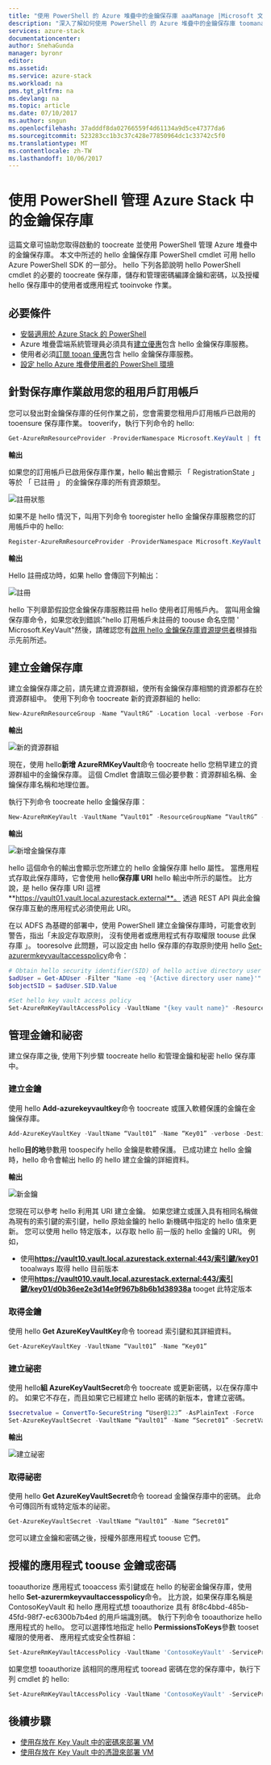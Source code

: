 ```yaml
---
title: "使用 PowerShell 的 Azure 堆疊中的金鑰保存庫 aaaManage |Microsoft 文件"
description: "深入了解如何使用 PowerShell 的 Azure 堆疊中的金鑰保存庫 toomanage。"
services: azure-stack
documentationcenter: 
author: SnehaGunda
manager: byronr
editor: 
ms.assetid: 
ms.service: azure-stack
ms.workload: na
pms.tgt_pltfrm: na
ms.devlang: na
ms.topic: article
ms.date: 07/10/2017
ms.author: sngun
ms.openlocfilehash: 37adddf8da02766559f4d61134a9d5ce47377da6
ms.sourcegitcommit: 523283cc1b3c37c428e77850964dc1c33742c5f0
ms.translationtype: MT
ms.contentlocale: zh-TW
ms.lasthandoff: 10/06/2017
---
```

# <a name="manage-key-vault-in-azure-stack-using-powershell"></a>使用 PowerShell 管理 Azure Stack 中的金鑰保存庫

這篇文章可協助您取得啟動的 toocreate 並使用 PowerShell 管理 Azure 堆疊中的金鑰保存庫。 本文中所述的 hello 金鑰保存庫 PowerShell cmdlet 可用 hello Azure PowerShell SDK 的一部分。 hello 下列各節說明 hello PowerShell cmdlet 的必要的 toocreate 保存庫，儲存和管理密碼編譯金鑰和密碼，以及授權 hello 保存庫中的使用者或應用程式 tooinvoke 作業。 

## <a name="prerequisites"></a>必要條件
* [安裝適用於 Azure Stack 的 PowerShell](azure-stack-powershell-install.md)  
* Azure 堆疊雲端系統管理員必須具有[建立優惠](azure-stack-create-offer.md)包含 hello 金鑰保存庫服務。  
* 使用者必須[訂閱 tooan 優惠](azure-stack-subscribe-plan-provision-vm.md)包含 hello 金鑰保存庫服務。 
* [設定 hello Azure 堆疊使用者的 PowerShell 環境](azure-stack-powershell-configure-user.md)

## <a name="enable-your-tenant-subscription-for-vault-operations"></a>針對保存庫作業啟用您的租用戶訂用帳戶

您可以發出對金鑰保存庫的任何作業之前，您會需要您租用戶訂用帳戶已啟用的 tooensure 保存庫作業。 tooverify，執行下列命令的 hello:

```PowerShell
Get-AzureRmResourceProvider -ProviderNamespace Microsoft.KeyVault | ft -Autosize
```
**輸出**

如果您的訂用帳戶已啟用保存庫作業，hello 輸出會顯示 「 RegistrationState 」 等於 「 已註冊 」 的金鑰保存庫的所有資源類型。

![註冊狀態](media/azure-stack-kv-manage-powershell/image1.png)

如果不是 hello 情況下，叫用下列命令 tooregister hello 金鑰保存庫服務您的訂用帳戶中的 hello:

```PowerShell
Register-AzureRmResourceProvider -ProviderNamespace Microsoft.KeyVault
```

**輸出**

Hello 註冊成功時，如果 hello 會傳回下列輸出：

![註冊](media/azure-stack-kv-manage-powershell/image2.png)

hello 下列章節假設您金鑰保存庫服務註冊 hello 使用者訂用帳戶內。 當叫用金鑰保存庫命令，如果您收到錯誤:"hello 訂用帳戶未註冊的 toouse 命名空間 ' Microsoft.KeyVault"然後，請確認您有[啟用 hello 金鑰保存庫資源提供者](#enable-your-tenant-subscription-for-vault-operations)根據指示先前所述。

## <a name="create-a-key-vault"></a>建立金鑰保存庫 

建立金鑰保存庫之前，請先建立資源群組，使所有金鑰保存庫相關的資源都存在於資源群組中。 使用下列命令 toocreate 新的資源群組的 hello:

```PowerShell
New-AzureRmResourceGroup -Name “VaultRG” -Location local -verbose -Force

```

**輸出**

![新的資源群組](media/azure-stack-kv-manage-powershell/image3.png)

現在，使用 hello**新增 AzureRMKeyVault**命令 toocreate hello 您稍早建立的資源群組中的金鑰保存庫。 這個 Cmdlet 會讀取三個必要參數：資源群組名稱、金鑰保存庫名稱和地理位置。 

執行下列命令 toocreate hello 金鑰保存庫：

```PowerShell
New-AzureRmKeyVault -VaultName “Vault01” -ResourceGroupName “VaultRG” -Location local -verbose
```
**輸出**

![新增金鑰保存庫](media/azure-stack-kv-manage-powershell/image4.png)

hello 這個命令的輸出會顯示您所建立的 hello 金鑰保存庫 hello 屬性。 當應用程式存取此保存庫時，它會使用 hello**保存庫 URI** hello 輸出中所示的屬性。 比方說，是 hello 保存庫 URI 這裡**https://vault01.vault.local.azurestack.external**。 透過 REST API 與此金鑰保存庫互動的應用程式必須使用此 URI。

在以 ADFS 為基礎的部署中，使用 PowerShell 建立金鑰保存庫時，可能會收到警告，指出「未設定存取原則， 沒有使用者或應用程式有存取權限 toouse 此保存庫 」。 tooresolve 此問題，可以設定由 hello 保存庫的存取原則使用 hello [Set-azurermkeyvaultaccesspolicy](azure-stack-kv-manage-powershell.md#authorize-an-application-to-use-a-key-or-secret)命令：

```PowerShell
# Obtain hello security identifier(SID) of hello active directory user
$adUser = Get-ADUser -Filter "Name -eq '{Active directory user name}'"
$objectSID = $adUser.SID.Value 

#Set hello key vault access policy
Set-AzureRmKeyVaultAccessPolicy -VaultName "{key vault name}" -ResourceGroupName "{resource group name}" -ObjectId "{object SID}" -PermissionsToKeys {permissionsToKeys} -PermissionsToSecrets {permissionsToSecrets} -BypassObjectIdValidation 
```

## <a name="manage-keys-and-secrets"></a>管理金鑰和祕密

建立保存庫之後, 使用下列步驟 toocreate hello 和管理金鑰和秘密 hello 保存庫中。

### <a name="create-a-key"></a>建立金鑰

使用 hello **Add-azurekeyvaultkey**命令 toocreate 或匯入軟體保護的金鑰在金鑰保存庫。 

```PowerShell
Add-AzureKeyVaultKey -VaultName “Vault01” -Name “Key01” -verbose -Destination Software
```
hello**目的地**參數用 toospecify hello 金鑰是軟體保護。 已成功建立 hello 金鑰時，hello 命令會輸出 hello 的 hello 建立金鑰的詳細資料。

**輸出**

![新金鑰](media/azure-stack-kv-manage-powershell/image5.png)

您現在可以參考 hello 利用其 URI 建立金鑰。 如果您建立或匯入具有相同名稱做為現有的索引鍵的索引鍵，hello 原始金鑰的 hello 新機碼中指定的 hello 值來更新。  您可以使用 hello 特定版本，以存取 hello 前一版的 hello 金鑰的 URI。 例如， 

* 使用**https://vault10.vault.local.azurestack.external:443/索引鍵/key01** tooalways 取得 hello 目前版本  
* 使用**https://vault010.vault.local.azurestack.external:443/索引鍵/key01/d0b36ee2e3d14e9f967b8b6b1d38938a** tooget 此特定版本

### <a name="get-a-key"></a>取得金鑰

使用 hello **Get AzureKeyVaultKey**命令 tooread 索引鍵和其詳細資料。

```PowerShell
Get-AzureKeyVaultKey -VaultName “Vault01” -Name “Key01”
```

### <a name="create-a-secret"></a>建立祕密

使用 hello**組 AzureKeyVaultSecret**命令 toocreate 或更新密碼，以在保存庫中的。 如果它不存在，而且如果它已經建立 hello 密碼的新版本，會建立密碼。

```PowerShell
$secretvalue = ConvertTo-SecureString “User@123” -AsPlainText -Force
Set-AzureKeyVaultSecret -VaultName “Vault01” -Name “Secret01” -SecretValue $secretvalue
```

**輸出**

![建立祕密](media/azure-stack-kv-manage-powershell/image6.png)

### <a name="get-a-secret"></a>取得祕密

使用 hello **Get AzureKeyVaultSecret**命令 tooread 金鑰保存庫中的密碼。 此命令可傳回所有或特定版本的祕密。 

```PowerShell
Get-AzureKeyVaultSecret -VaultName “Vault01” -Name “Secret01”
```

您可以建立金鑰和密碼之後，授權外部應用程式 toouse 它們。

## <a name="authorize-an-application-toouse-a-key-or-secret"></a>授權的應用程式 toouse 金鑰或密碼

tooauthorize 應用程式 tooaccess 索引鍵或在 hello 的秘密金鑰保存庫，使用 hello **Set-azurermkeyvaultaccesspolicy**命令。
比方說，如果保存庫名稱是 ContosoKeyVault 和 hello 應用程式想 tooauthorize 具有 8f8c4bbd-485b-45fd-98f7-ec6300b7b4ed 的用戶端識別碼。 執行下列命令 tooauthorize hello 應用程式的 hello。 您可以選擇性地指定 hello **PermissionsToKeys**參數 tooset 權限的使用者、 應用程式或安全性群組：

```PowerShell
Set-AzureRmKeyVaultAccessPolicy -VaultName 'ContosoKeyVault' -ServicePrincipalName 8f8c4bbd-485b-45fd-98f7-ec6300b7b4ed -PermissionsToKeys decrypt,sign
```

如果您想 tooauthorize 該相同的應用程式 tooread 密碼在您的保存庫中，執行下列 cmdlet 的 hello:

```PowerShell
Set-AzureRmKeyVaultAccessPolicy -VaultName 'ContosoKeyVault' -ServicePrincipalName 8f8c4bbd-485b-45fd-98f7-ec6300 -PermissionsToKeys Get
```

## <a name="next-steps"></a>後續步驟
* [使用存放在 Key Vault 中的密碼來部署 VM](azure-stack-kv-deploy-vm-with-secret.md)  
* [使用存放在 Key Vault 中的憑證來部署 VM](azure-stack-kv-push-secret-into-vm.md) 
